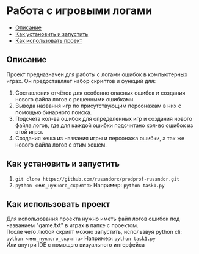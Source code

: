 # Работа с игровыми логами

* [Описание](#описание)
* [Как установить и запустить](#как-установить-и-запустить)
* [Как использовать проект](#как-использовать-проект)

## Описание

Проект предназначен для работы с логами ошибок в компьютерных играх.
Он предоставляет набор скриптов и функций для:

1. Составления отчётов для особенно опасных ошибок и создания нового файла логов с решенными ошибками.
2. Вывода названия игр по присутствующим персонажам в них с помощью бинарного поиска.
3. Подсчета кол-ва ошибок для определенных игр и создания нового файла логов, где для каждой ошибки подсчитано кол-во ошибок из этой игры.
4. Создания хеша из названия игры и персонажа ошибки, а так же нового файла логов с этим хешем.

## Как установить и запустить

1. `git clone https://github.com/rusandorx/predprof-rusandor.git`
2. `python <имя_нужного_скрипта>` Например: `python task1.py`

## Как использовать проект

Для использования проекта нужно иметь файл логов ошибок под названием "game.txt"
в играх в папке с проектом. <br>
После чего любой скрипт можно запустить, использвуя python cli:<br>`python <имя_нужного_скрипта>`
Например: `python task1.py`<br>
Или внутри IDE с помощью визуального интерфейса
